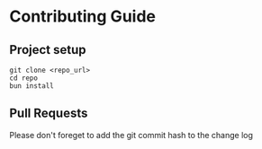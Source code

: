# Contributing Guide

## Project setup 

```
git clone <repo_url> 
cd repo
bun install
```

## Pull Requests 

Please don't foreget to add the git commit hash to the change log

